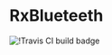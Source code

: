 # RxBlueteeth

![!Travis CI build badge](https://travis-ci.org/RobotPajamas/RxBlueteeth.svg?branch=master)
